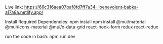 Live link:
https://66c316aea07baf8fd7ff7a34--benevolent-babka-a17a8a.netlify.app/


Install Required Dependencies:
npm install
npm install @mui/material @mui/icons-material @mui/x-data-grid react-hook-form redux react-redux

run the code in bash:
npm run dev
